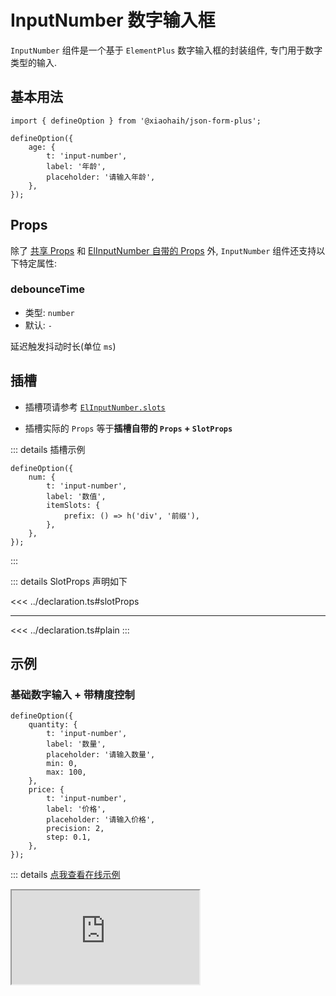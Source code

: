 # InputNumber 数字输入框

`InputNumber` 组件是一个基于 `ElementPlus` 数字输入框的封装组件, 专门用于数字类型的输入.

## 基本用法

```tsx
import { defineOption } from '@xiaohaih/json-form-plus';

defineOption({
    age: {
        t: 'input-number',
        label: '年龄',
        placeholder: '请输入年龄',
    },
});
```

## Props

除了 [共享 Props](../shares/share-props.md) 和 [ElInputNumber 自带的 Props](https://element-plus.org/zh-CN/component/input-number.html#attributes) 外, `InputNumber` 组件还支持以下特定属性:

### debounceTime

- 类型: `number`
- 默认: `-`

延迟触发抖动时长(单位 `ms`)

## 插槽

- 插槽项请参考 [`ElInputNumber.slots`](https://element-plus.org/zh-CN/component/input-number.html#slots)

- 插槽实际的 `Props` 等于**插槽自带的 `Props` + `SlotProps`**

::: details 插槽示例

```tsx
defineOption({
    num: {
        t: 'input-number',
        label: '数值',
        itemSlots: {
            prefix: () => h('div', '前缀'),
        },
    },
});
```

:::

::: details SlotProps 声明如下

<<< ../declaration.ts#slotProps

---

<<< ../declaration.ts#plain
:::

## 示例

<script setup>
import Iframe from '../../vue-components/iframe.vue';
</script>

### 基础数字输入 + 带精度控制

```tsx
defineOption({
    quantity: {
        t: 'input-number',
        label: '数量',
        placeholder: '请输入数量',
        min: 0,
        max: 100,
    },
    price: {
        t: 'input-number',
        label: '价格',
        placeholder: '请输入价格',
        precision: 2,
        step: 0.1,
    },
});
```

::: details [点我查看在线示例](https://code.juejin.cn/pen/7543940513415331875)

<Iframe src="https://code.juejin.cn/pen/7543940513415331875" />
:::

### 实时搜索

```tsx
defineOption({
    score: {
        t: 'input-number',
        label: '评分',
        placeholder: '请输入评分',
        debounceTime: 500,
        min: 0,
        max: 100,
    },
});
```

::: details [点我查看在线示例](https://code.juejin.cn/pen/7543941425876959284)

<Iframe src="https://code.juejin.cn/pen/7543941425876959284" />
:::

## 注意事项

1. 支持 `ElFormItem` 组件所有的 `Props`
2. 支持 `ElInputNumber` 组件所有的 `Props`
3. 可以通过 `debounceTime` 设置抖动时长, 避免频繁触发搜索

::: info tips: 当 `ElFormItem` 组件与 `ElInputNumber` 组件的 `Props` 冲突时

- 可通过 `formItemProps` 将属性传递给 `ElFormItem`

- 可通过 `staticProps` 将属性传递给 `ElInputNumber`

:::
